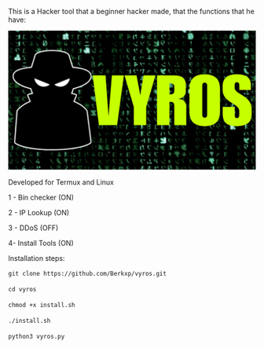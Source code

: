 This is a Hacker tool that a beginner hacker made, that the functions that he have:

![Banner](https://github.com/Berkxp/vyros/blob/main/imgs/Picsart_25-04-15_18-05-59-614.jpg?raw=true)

Developed for Termux and Linux

1 - Bin checker (ON)

2 - IP Lookup (ON)

3 - DDoS (OFF)

4- Install Tools (ON)

Installation steps:

```
git clone https://github.com/Berkxp/vyros.git

cd vyros

chmod +x install.sh

./install.sh

python3 vyros.py

```
